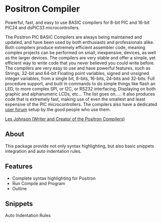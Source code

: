 
# Positron Compiler
Powerful, fast, and easy to use BASIC compilers for 8-bit PIC and 16-bit PIC24 and dsPIC33 microcontrollers. 

The Positron PIC BASIC Compilers are always being maintained and updated, and have been used by both enthusiasts and professionals alike. Both compilers produce extremely efficient assembler code, meaning complex projects can be performed on small, inexpensive, devices, as well as the larger devices. The compilers are very stable and offer a simple, yet efficient way to write code that you never believed you could write before.
The compilers are very easy to use and have powerful features, such as Strings, 32-bit and 64-bit Floating point variables, signed and unsigned integer variables, from a single bit, 8-bits, 16-bits, 24-bits and 32-bits. Full procedure support, and built in commands to do simple things like flash an LED, to more complex SPI, or I2C, or RS232 interfacing, Displaying on both graphic and alphanumeric LCDs, etc... The list goes on..... It also produces code that is extremely fast, making use of even the smallest and least expensive of the PIC microcontrollers.
The compilers also have a dedicated [user forum](http://protoncompilers.com) setup by the good people who use them.

[Les Johnson (Writer and Creator of the Positron Compilers)](https://sites.google.com/view/rosetta-tech/home)

## About
This package provide not only syntax highlighting, but also basic snippets integration and auto indentation rules.

## Features
- Complete syntax highlighting for Positron
- Run Compile and Program
- Outline

## Snippets
Auto Indentation Rules

